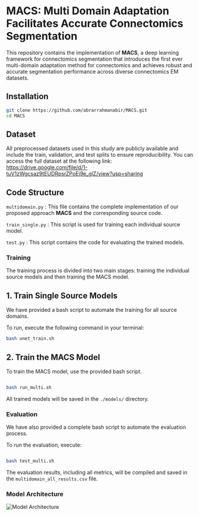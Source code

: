 # MACS: Multi Domain Adaptation Facilitates Accurate Connectomics Segmentation

This repository contains the implementation of **MACS**, a deep learning framework for connectomics segmentation that introduces the first ever multi-domain adaptation method for connectomics and achieves robust and accurate segmentation performance across diverse connectomics EM datasets.



## Installation
```bash
git clone https://github.com/abrarrahmanabir/MACS.git
cd MACS
```

## Dataset
All preprocessed datasets used in this study are publicly available and include the train, validation, and test splits to ensure reproducibility. You can access the full dataset at the following link:
https://drive.google.com/file/d/1-tuV1zWgcsaz9tEUDRpsrZPoEj9e_glZ/view?usp=sharing
 

## Code Structure
`multidomain.py` : This file contains the complete implementation of our proposed approach **MACS**  and the corresponding source code.

`train_single.py` : This script is used for training each individual source model.

`test.py` : This script contains the code for evaluating the trained models.


### Training
The training process is divided into two main stages: training the individual source models and then training the MACS model.

## 1. Train Single Source Models
We have provided a bash script to automate the training for all source domains.

To run, execute the following command in your terminal:

```bash
bash unet_train.sh
```

## 2. Train the MACS Model
To train the MACS model, use the provided bash script.

```bash

bash run_multi.sh
```

All trained models will be saved in the `./models/` directory.

### Evaluation
We have also provided a complete bash script to automate the evaluation process.

To run the evaluation, execute:


```bash

bash test_multi.sh
```

The evaluation results, including all metrics, will be compiled and saved in the `multidomain_all_results.csv` file.


### Model Architecture
![Model Architecture](macs_model.png)
